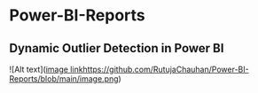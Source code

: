 # Power-BI-Reports
## Dynamic Outlier Detection in Power BI

![Alt text]([image link](https://github.com/RutujaChauhan/Power-BI-Reports/blob/main/image.png)https://github.com/RutujaChauhan/Power-BI-Reports/blob/main/image.png)
